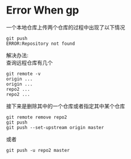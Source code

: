 # Error When gp

一个本地仓库上传两个仓库的过程中出现了以下情况
```
git push
ERROR:Repository not found
```
解决办法:     
查询远程仓库有几个
```
git remote -v
origin ...
origin ...
repo2 ...
repo2 ...
```
接下来是删除其中的一个仓库或者指定其中某个仓库
```
git remote remove repo2
git push
git push --set-upstream origin master
```
或者
```
git push -u repo2 master